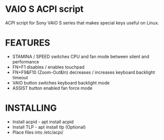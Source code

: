 # VAIO S ACPI script
ACPI script for Sony VAIO S series that makes special keys useful on Linux.
# FEATURES
- STAMINA / SPEED switches CPU and fan mode between silent and performance
- FN+F1 disables / enables touchpad
- FN+F9&F10 (Zoom-Out&In) decreases / increases keyboard backlight timeout
- VAIO button switches keyboard backlight mode
- ASSIST button enabled fan force mode
# INSTALLING
- Install acpid - apt install acpid 
- Install TLP - apt install tlp (Optional)
- Place files into /etc/acpi/

